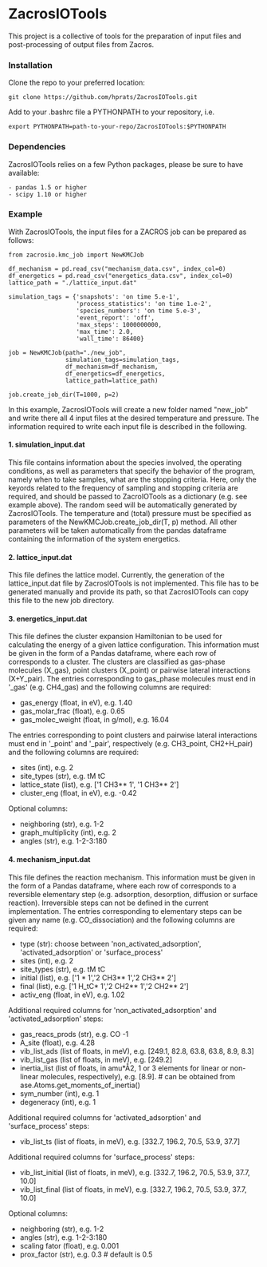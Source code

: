 ZacrosIOTools
===========

This project is a collective of tools for the preparation of input files and
post-processing of output files from Zacros.

### Installation

Clone the repo to your preferred location:

    git clone https://github.com/hprats/ZacrosIOTools.git

Add to your .bashrc file a PYTHONPATH to your repository, i.e.

    export PYTHONPATH=path-to-your-repo/ZacrosIOTools:$PYTHONPATH

### Dependencies

ZacrosIOTools relies on a few Python packages, please be sure to have available:

    - pandas 1.5 or higher 
    - scipy 1.10 or higher
    
### Example

With ZacrosIOTools, the input files for a ZACROS job can be prepared as follows:

    from zacrosio.kmc_job import NewKMCJob

    df_mechanism = pd.read_csv("mechanism_data.csv", index_col=0)
    df_energetics = pd.read_csv("energetics_data.csv", index_col=0)
    lattice_path = "./lattice_input.dat"

    simulation_tags = {'snapshots': 'on time 5.e-1',
                       'process_statistics': 'on time 1.e-2',
                       'species_numbers': 'on time 5.e-3',
                       'event_report': 'off',
                       'max_steps': 1000000000,
                       'max_time': 2.0,
                       'wall_time': 86400}

    job = NewKMCJob(path="./new_job",
                    simulation_tags=simulation_tags,
                    df_mechanism=df_mechanism,
                    df_energetics=df_energetics,
                    lattice_path=lattice_path)

    job.create_job_dir(T=1000, p=2)

In this example, ZacrosIOTools will create a new folder named "new_job" and write there all 4 input files at the desired temperature and pressure. The information required to write each input file is described in the following.

#### 1. simulation_input.dat

This file contains information about the species involved, the operating conditions, as well as parameters that specify the behavior of the program, namely when to take samples, what are the stopping criteria. Here, only the keyords related to the frequency of sampling and stopping criteria are required, and should be passed to ZacroIOTools as a dictionary (e.g. see example above). The random seed will be automatically generated by ZacrosIOTools. The temperature and (total) pressure must be specified as parameters of the NewKMCJob.create_job_dir(T, p) method. All other parameters will be taken automatically from the pandas dataframe containing the information of the system energetics.

#### 2. lattice_input.dat

This file defines the lattice model. Currently, the generation of the lattice_input.dat file by ZacrosIOTools is not implemented. This file has to be generated manually and provide its path, so that ZacrosIOTools can copy this file to the new job directory. 

#### 3. energetics_input.dat

This file defines the cluster expansion Hamiltonian to be used for calculating the energy of a given lattice configuration. This information must be given in the form of a Pandas dataframe, where each row of corresponds to a cluster. The clusters are classified as gas-phase molecules (X_gas), point clusters (X_point) or pairwise lateral interactions (X+Y_pair). 
The entries corresponding to gas_phase molecules must end in '_gas' (e.g. CH4_gas) and the following columns are required:
- gas_energy (float, in eV), e.g. 1.40  
- gas_molar_frac (float), e.g. 0.65
- gas_molec_weight (float, in g/mol), e.g. 16.04

The entries corresponding to point clusters and pairwise lateral interactions must end in '_point' and '_pair', respectively (e.g. CH3_point, CH2+H_pair) and the following columns are required:
- sites (int), e.g. 2
- site_types (str), e.g. tM tC
- lattice_state (list), e.g. ['1 CH3** 1', '1 CH3** 2']
- cluster_eng (float, in eV), e.g. -0.42

Optional columns:
- neighboring (str), e.g. 1-2
- graph_multiplicity (int), e.g. 2
- angles (str), e.g. 1-2-3:180

#### 4. mechanism_input.dat

This file defines the reaction mechanism. This information must be given in the form of a Pandas dataframe, where each row of corresponds to a reversible elementary step (e.g. adsorption, desorption, diffusion or surface reaction). Irreversible steps can not be defined in the current implementation.
The entries corresponding to elementary steps can be given any name (e.g. CO_dissociation) and the following columns are required:
- type (str): choose between 'non_activated_adsorption', 'activated_adsorption' or 'surface_process'
- sites (int), e.g. 2
- site_types (str), e.g. tM tC
- initial (list), e.g. ['1 * 1','2 CH3** 1','2 CH3** 2']
- final (list), e.g. ['1 H_tC* 1','2 CH2** 1','2 CH2** 2']
- activ_eng (float, in eV), e.g. 1.02

Additional required columns for 'non_activated_adsorption' and 'activated_adsorption' steps:
- gas_reacs_prods (str), e.g. CO -1
- A_site (float), e.g. 4.28
- vib_list_ads (list of floats, in meV), e.g. [249.1, 82.8, 63.8, 63.8, 8.9, 8.3]
- vib_list_gas (list of floats, in meV), e.g. [249.2]
- inertia_list (list of floats, in amu*Å2, 1 or 3 elements for linear or non-linear molecules, respectively), e.g. [8.9]. # can be obtained from ase.Atoms.get_moments_of_inertia()
- sym_number (int), e.g. 1
- degeneracy (int), e.g. 1

Additional required columns for 'activated_adsorption' and 'surface_process' steps:
- vib_list_ts (list of floats, in meV), e.g. [332.7, 196.2, 70.5, 53.9, 37.7]

Additional required columns for 'surface_process' steps:
- vib_list_initial (list of floats, in meV), e.g. [332.7, 196.2, 70.5, 53.9, 37.7, 10.0]
- vib_list_final (list of floats, in meV), e.g. [332.7, 196.2, 70.5, 53.9, 37.7, 10.0]

Optional columns:
- neighboring (str), e.g. 1-2
- angles (str), e.g. 1-2-3:180
- scaling fator (float), e.g. 0.001
- prox_factor (str), e.g. 0.3 # default is 0.5
